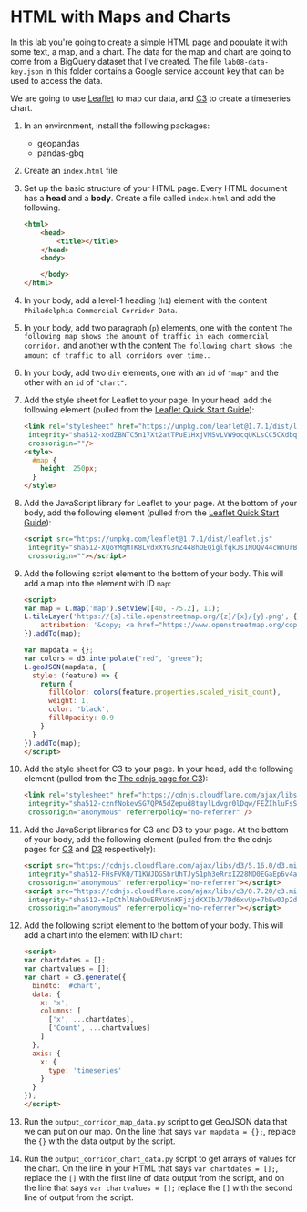 # HTML with Maps and Charts

In this lab you're going to create a simple HTML page and populate it with some text, a map, and a chart. The data for the map and chart are going to come from a BigQuery dataset that I've created. The file `lab08-data-key.json` in this folder contains a Google service account key that can be used to access the data.

We are going to use [Leaflet](https://leafletjs.com/) to map our data, and [C3](https://c3js.org/) to create a timeseries chart.

1. In an environment, install the following packages:

   * geopandas
   * pandas-gbq

1. Create an `index.html` file

1. Set up the basic structure of your HTML page. Every HTML document has a **head** and a **body**. Create a file called `index.html` and add the following.

   ```html
   <html>
       <head>
           <title></title>
       </head>
       <body>

       </body>
   </html>
   ```

1. In your body, add a level-1 heading (`h1`) element with the content `Philadelphia Commercial Corridor Data`.

1. In your body, add two paragraph (`p`) elements, one with the content `The following map shows the amount of traffic in each commercial corridor.` and another with the content `The following chart shows the amount of traffic to all corridors over time.`.

1. In your body, add two `div` elements, one with an `id` of `"map"` and the other with an `id` of `"chart"`.

1. Add the style sheet for Leaflet to your page. In your head, add the following element (pulled from the [Leaflet Quick Start Guide](https://leafletjs.com/examples/quick-start/)):

   ```html
   <link rel="stylesheet" href="https://unpkg.com/leaflet@1.7.1/dist/leaflet.css"
    integrity="sha512-xodZBNTC5n17Xt2atTPuE1HxjVMSvLVW9ocqUKLsCC5CXdbqCmblAshOMAS6/keqq/sMZMZ19scR4PsZChSR7A=="
    crossorigin=""/>
   <style>
     #map {
       height: 250px;
     }
   </style>
   ```

1. Add the JavaScript library for Leaflet to your page. At the bottom of your body, add the following element (pulled from the [Leaflet Quick Start Guide](https://leafletjs.com/examples/quick-start/)):

   ```html
   <script src="https://unpkg.com/leaflet@1.7.1/dist/leaflet.js"
    integrity="sha512-XQoYMqMTK8LvdxXYG3nZ448hOEQiglfqkJs1NOQV44cWnUrBc8PkAOcXy20w0vlaXaVUearIOBhiXZ5V3ynxwA=="
    crossorigin=""></script>
   ```

1. Add the following script element to the bottom of your body. This will add a map into the element with ID `map`:

   ```html
   <script>
   var map = L.map('map').setView([40, -75.2], 11);
   L.tileLayer('https://{s}.tile.openstreetmap.org/{z}/{x}/{y}.png', {
       attribution: '&copy; <a href="https://www.openstreetmap.org/copyright">OpenStreetMap</a> contributors'
   }).addTo(map);

   var mapdata = {};
   var colors = d3.interpolate("red", "green");
   L.geoJSON(mapdata, {
     style: (feature) => {
       return {
         fillColor: colors(feature.properties.scaled_visit_count),
         weight: 1,
         color: 'black',
         fillOpacity: 0.9
       }
     }
   }).addTo(map);
   </script>
   ```

1. Add the style sheet for C3 to your page. In your head, add the following element (pulled from the [The cdnjs page for C3](https://cdnjs.com/libraries/c3)):

   ```html
   <link rel="stylesheet" href="https://cdnjs.cloudflare.com/ajax/libs/c3/0.7.20/c3.min.css"
    integrity="sha512-cznfNokevSG7QPA5dZepud8taylLdvgr0lDqw/FEZIhluFsSwyvS81CMnRdrNSKwbsmc43LtRd2/WMQV+Z85AQ=="
    crossorigin="anonymous" referrerpolicy="no-referrer" />
   ```

1. Add the JavaScript libraries for C3 and D3 to your page. At the bottom of your body, add the following element (pulled from the the cdnjs pages for [C3](https://cdnjs.com/libraries/c3) and [D3](https://cdnjs.com/libraries/d3/5.16.0) respectively):

   ```html
   <script src="https://cdnjs.cloudflare.com/ajax/libs/d3/5.16.0/d3.min.js"
    integrity="sha512-FHsFVKQ/T1KWJDGSbrUhTJyS1ph3eRrxI228ND0EGaEp6v4a/vGwPWd3Dtd/+9cI7ccofZvl/wulICEurHN1pg=="
    crossorigin="anonymous" referrerpolicy="no-referrer"></script>
   <script src="https://cdnjs.cloudflare.com/ajax/libs/c3/0.7.20/c3.min.js"
    integrity="sha512-+IpCthlNahOuERYUSnKFjzjdKXIbJ/7Dd6xvUp+7bEw0Jp2dg6tluyxLs+zq9BMzZgrLv8886T4cBSqnKiVgUw=="
    crossorigin="anonymous" referrerpolicy="no-referrer"></script>
   ```

1. Add the following script element to the bottom of your body. This will add a chart into the element with ID `chart`:

   ```html
   <script>
   var chartdates = [];
   var chartvalues = [];
   var chart = c3.generate({
     bindto: '#chart',
     data: {
       x: 'x',
       columns: [
         ['x', ...chartdates],
         ['Count', ...chartvalues]
       ]
     },
     axis: {
       x: {
         type: 'timeseries'
       }
     }
   });
   </script>
   ```

1. Run the `output_corridor_map_data.py` script to get GeoJSON data that we can put on our map. On the line that says `var mapdata = {};`, replace the `{}` with the data output by the script.

1. Run the `output_corridor_chart_data.py` script to get arrays of values for the chart. On the line in your HTML that says `var chartdates = [];`, replace the `[]` with the first line of data output from the script, and on the line that says `var chartvalues = [];` replace the `[]` with the second line of output from the script.
